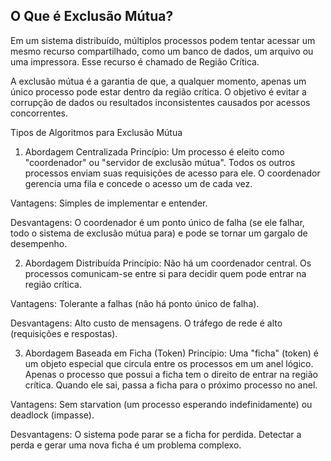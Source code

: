 ## O Que é Exclusão Mútua?
Em um sistema distribuído, múltiplos processos podem tentar acessar um mesmo recurso compartilhado, como um banco de dados, um arquivo ou uma impressora. 
Esse recurso é chamado de Região Crítica.

A exclusão mútua é a garantia de que, a qualquer momento, apenas um único processo pode estar dentro da região crítica. 
O objetivo é evitar a corrupção de dados ou resultados inconsistentes causados por acessos concorrentes.

Tipos de Algoritmos para Exclusão Mútua

1. Abordagem Centralizada
Princípio: Um processo é eleito como "coordenador" ou "servidor de exclusão mútua". Todos os outros processos enviam suas requisições de acesso para ele. O coordenador gerencia uma fila e concede o acesso um de cada vez.

Vantagens: Simples de implementar e entender.

Desvantagens: O coordenador é um ponto único de falha (se ele falhar, todo o sistema de exclusão mútua para) e pode se tornar um gargalo de desempenho.

2. Abordagem Distribuída
Princípio: Não há um coordenador central. Os processos comunicam-se entre si para decidir quem pode entrar na região crítica. 

Vantagens: Tolerante a falhas (não há ponto único de falha).

Desvantagens: Alto custo de mensagens. O tráfego de rede é alto (requisições e respostas).

3. Abordagem Baseada em Ficha (Token)
Princípio: Uma "ficha" (token) é um objeto especial que circula entre os processos em um anel lógico. Apenas o processo que possui a ficha tem o direito de entrar na região crítica. Quando ele sai, passa a ficha para o próximo processo no anel.

Vantagens: Sem starvation (um processo esperando indefinidamente) ou deadlock (impasse).

Desvantagens: O sistema pode parar se a ficha for perdida. Detectar a perda e gerar uma nova ficha é um problema complexo.